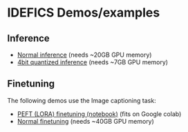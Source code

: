 # IDEFICS Demos/examples

## Inference
- [Normal inference](inference.py) (needs ~20GB GPU memory)
- [4bit quantized inference](inference_4bit.py) (needs ~7GB GPU memory)

## Finetuning

The following demos use the Image captioning task:

- [PEFT (LORA) finetuning (notebook)](finetune_image_captioning_peft.ipynb) (fits on Google colab)
- [Normal finetuning](finetune_image_captioning.py) (needs ~40GB GPU memory)
